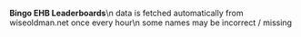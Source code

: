 **Bingo EHB Leaderboards**\n
data is fetched automatically from wiseoldman.net once every hour\n
some names may be incorrect / missing
